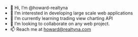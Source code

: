 - 👋 Hi, I’m @howard-realtyna
- 👀 I’m interested in developing large scale web applications
- 🌱 I’m currently learning trading view charting API
- 💞️ I’m looking to collaborate on any web project.
- 📫 Reach me at howard@realtyna.com

<!---
howard-realtyna/howard-realtyna is a ✨ special ✨ repository because its `README.md` (this file) appears on your GitHub profile.
You can click the Preview link to take a look at your changes.
--->
